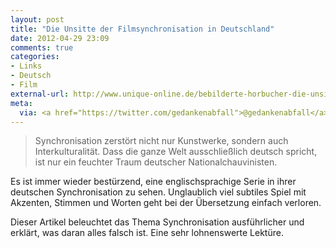 ```yaml
---
layout: post
title: "Die Unsitte der Filmsynchronisation in Deutschland"
date: 2012-04-29 23:09
comments: true
categories: 
- Links
- Deutsch
- Film
external-url: http://www.unique-online.de/bebilderte-horbucher-die-unsitte-der-filmsynchronisation-in-deutschland/4356/
meta:
  via: <a href="https://twitter.com/gedankenabfall">@gedankenabfall</a>
---
```

> Synchronisation zerstört nicht nur Kunstwerke, sondern auch Interkulturalität. Dass die ganze Welt ausschließlich deutsch spricht, ist nur ein feuchter Traum deutscher Nationalchauvinisten.

Es ist immer wieder bestürzend, eine englischsprachige Serie in ihrer deutschen Synchronisation zu sehen. Unglaublich viel subtiles Spiel mit Akzenten, Stimmen und Worten geht bei der Übersetzung einfach verloren. 

Dieser Artikel beleuchtet das Thema Synchronisation ausführlicher und erklärt, was daran alles falsch ist. Eine sehr lohnenswerte Lektüre.